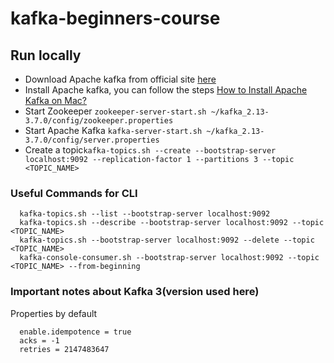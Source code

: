 # kafka-beginners-course

## Run locally
- Download Apache kafka from official site [here](https://kafka.apache.org/downloads)
- Install Apache kafka, you can follow the steps [How to Install Apache Kafka on Mac?](https://www.conduktor.io/kafka/how-to-install-apache-kafka-on-mac/)
- Start Zookeeper ```zookeeper-server-start.sh ~/kafka_2.13-3.7.0/config/zookeeper.properties```
- Start Apache Kafka ```kafka-server-start.sh ~/kafka_2.13-3.7.0/config/server.properties```
- Create a topic```kafka-topics.sh --create --bootstrap-server localhost:9092 --replication-factor 1 --partitions 3 --topic <TOPIC_NAME>```
### Useful Commands for CLI
```
  kafka-topics.sh --list --bootstrap-server localhost:9092
  kafka-topics.sh --describe --bootstrap-server localhost:9092 --topic <TOPIC_NAME>
  kafka-topics.sh --bootstrap-server localhost:9092 --delete --topic <TOPIC_NAME>
  kafka-console-consumer.sh --bootstrap-server localhost:9092 --topic <TOPIC_NAME> --from-beginning
```

### Important notes about Kafka 3(version used here)
Properties by default
```
  enable.idempotence = true
  acks = -1
  retries = 2147483647
```
